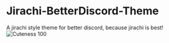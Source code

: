 # Jirachi-BetterDiscord-Theme
 A jirachi style theme for better discord, because jirachi is best!
![Cuteness 100](https://i.imgur.com/3QSEHse.png)

